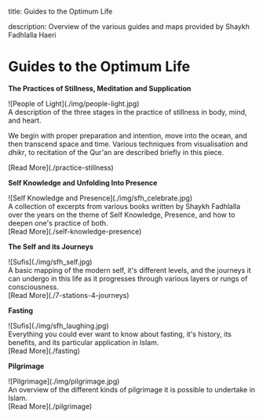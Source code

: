 title: Guides to the Optimum Life

description: Overview of the various guides and maps provided by Shaykh Fadhlalla Haeri

# Guides to the Optimum Life

<div markdown="1" class="card article sidebar center">

**The Practices of Stillness, Meditation and Supplication**

<div markdown="2" class="article-image">
![People of Light](./img/people-light.jpg)
</div>

<div markdown="3" class="article-para">
A description of the three stages in the practice of stillness in body, mind, and heart.

We begin with proper preparation and intention, move into the ocean, and then transcend space and time. Various techniques from visualisation and _dhikr_, to recitation of the Qur'an are described briefly in this piece.
</div>

<div markdown="3" class="article-link">
[Read More](./practice-stillness)
</div>

</div>

<div markdown="1" class="card article sidebar center">

**Self Knowledge and Unfolding Into Presence**

<div markdown="2" class="article-image">
![Self Knowledge and Presence](./img/sfh_celebrate.jpg)
</div>

<div markdown="3" class="article-para">
A collection of excerpts from various books written by Shaykh Fadhlalla over the years on the theme of Self Knowledge, Presence, and how to deepen one's practice of both.
</div>

<div markdown="3" class="article-link">
[Read More](./self-knowledge-presence)
</div>

</div>

<div markdown="1" class="card article sidebar center">

**The Self and its Journeys**

<div markdown="2" class="article-image">
![Sufis](./img/sfh_self.jpg)
</div>

<div markdown="3" class="article-para">
A basic mapping of the modern self, it's different levels, and the journeys it can undergo in this life as it progresses through various layers or rungs of consciousness.
</div>

<div markdown="3" class="article-link">
[Read More](./7-stations-4-journeys)
</div>

</div>

<div markdown="1" class="card article sidebar center">

**Fasting**

<div markdown="2" class="article-image">
![Sufis](./img/sfh_laughing.jpg)
</div>

<div markdown="3" class="article-para">
Everything you could ever want to know about fasting, it's history, its benefits, and its particular application in Islam.
</div>

<div markdown="3" class="article-link">
[Read More](./fasting)
</div>

</div>

<div markdown="1" class="card article sidebar center">

**Pilgrimage**

<div markdown="2" class="article-image">
![Pilgrimage](./img/pilgrimage.jpg)
</div>

<div markdown="3" class="article-para">
An overview of the different kinds of pilgrimage it is possible to undertake in Islam.
</div>

<div markdown="3" class="article-link">
[Read More](./pilgrimage)
</div>

</div>

